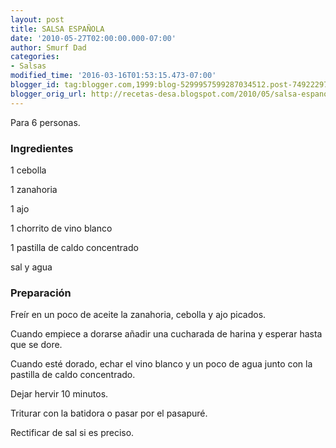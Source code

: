 ```yaml
---
layout: post
title: SALSA ESPAÑOLA
date: '2010-05-27T02:00:00.000-07:00'
author: Smurf Dad
categories:
- Salsas
modified_time: '2016-03-16T01:53:15.473-07:00'
blogger_id: tag:blogger.com,1999:blog-5299957599287034512.post-7492229724094275582
blogger_orig_url: http://recetas-desa.blogspot.com/2010/05/salsa-espanola.html
---
```


Para 6 personas.

<h3>Ingredientes</h3>


1 cebolla

1 zanahoria

1 ajo

1 chorrito de vino blanco

1 pastilla de caldo concentrado

sal y agua

<h3>Preparaci&oacute;n</h3>


Fre&iacute;r en un poco de aceite la zanahoria, cebolla y ajo picados.

Cuando empiece a dorarse a&ntilde;adir una cucharada de harina y esperar hasta que se dore.

Cuando est&eacute; dorado, echar el vino blanco y un poco de agua junto con la pastilla de caldo concentrado.

Dejar hervir 10 minutos.

Triturar con la batidora o pasar por el pasapur&eacute;.

Rectificar de sal si es preciso.

